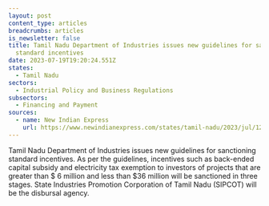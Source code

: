 ```yaml
---
layout: post
content_type: articles
breadcrumbs: articles
is_newsletter: false
title: Tamil Nadu Department of Industries issues new guidelines for sanctioning
  standard incentives
date: 2023-07-19T19:20:24.551Z
states:
  - Tamil Nadu
sectors:
  - Industrial Policy and Business Regulations
subsectors:
  - Financing and Payment
sources:
  - name: New Indian Express
    url: https://www.newindianexpress.com/states/tamil-nadu/2023/jul/12/tn-govt-announces-three-stage-process-for-approval-of-incentives-to-investors--2593932.html
---
```

Tamil Nadu Department of Industries issues new guidelines for sanctioning standard incentives. As per the guidelines, incentives such as back-ended capital subsidy and electricity tax exemption to investors of projects that are greater than $ 6 million and less than $36 million will be sanctioned in three stages. State Industries Promotion Corporation of Tamil Nadu (SIPCOT) will be the disbursal agency.
